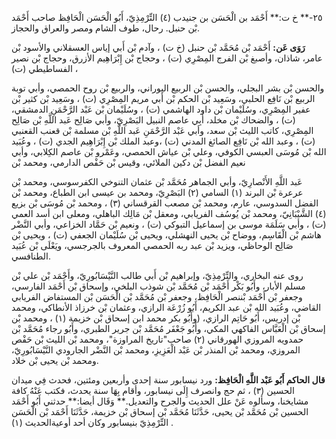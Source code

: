 ٢٥-** خ ت:** أَحْمَد بن الْحَسَن بن جنيدب (٤) التِّرْمِذِيّ، أَبُو الْحَسَن الْحَافِظ صاحب أَحْمَد بْن حنبل. رحال، طوف الشام ومصر والعراق والحجاز.

**رَوَى عَن:** أَحْمَد بْن مُحَمَّد بْن حنبل (خ ت) ، وآدم بْن أَبي إياس العسقلاني والأسود بْن عامر، شاذان، وأصبغ بْن الفرج المِصْرِي (ت) ، وحجاج بْن إِبْرَاهِيم الأزرق، وحجاج بْن نصير الفساطيطي (ت) ،

والحسن بْن بشر البجلي، والحسن بْن الربيع البوراني، والربيع بْن روح الحمصي، وأبي توبة الربيع بْن نَافِع الحلبي، وسَعِيد بْن الحكم بْن أَبي مريم المِصْرِي (ت) ، وسَعِيد بْن كثير بْن عفير المِصْرِي، وسُلَيْمان بْن داود الهاشمي (ت) ، وسُلَيْمان بْن عَبْد الرَّحْمَنِ الدمشقي، (ت) ، والضحاك بْن مخلد، أَبِي عاصم النبيل البَصْرِيّ، وأبي صَالِح عَبد اللَّهِ بْن صَالِح المِصْرِي، كاتب الليث بْن سعد، وأبي عَبْد الرَّحْمَنِ عَبد اللَّهِ بْن مسلمة بْن قعنب القعنبي (ت) ، وعبد الله بْن نَافِع الصائغ المدني (ت) ،وعبد الملك بْن إِبْرَاهِيم الجدي (ت) ، وعُبَيد الله بْن مُوسَى العبسي الكوفي، وعلي بْن عياش الحمصي، وعَمْرو بْن عاصم الكِلابي، وأبي نعيم الفضل بْن دكين الملائي، وقيس بْن حَفْص الدارمي، ومحمد بْن

عَبد اللَّهِ الأَنْصارِيّ، وأبي الجماهر مُحَمَّد بْن عثمان التنوخي الكفرسوسي، ومحمد بْن عرعرة بْن البرند (١) السامي (٢) البَصْرِيّ، ومحمد بن عيسى ابن الطباع، ومحمد بْن الفضل السدوسي، عارم، ومحمد بْن مصعب القرقساني (٣) ، ومحمد بْن مُوسَى بْن بزيع (٤) الشَّيْبَانِيّ، ومحمد بْن يُوسُف الفريابي، ومعقل بْن مَالِك الباهلي، ومعلى ابن أسد العمي (ت) ، وأبي سَلَمَة موسى بن إسماعيل التبوكي (ت) ، ونعيم بْن حَمَّاد الخزاعي، وأبي النَّضْر هاشم بْن الْقَاسِم، ووضاح بْن يحيى النهشلي، ويحيى بْن سُلَيْمان الجعفي (ت) ، ويحيى بْن صَالِح الوحاظي، ويزيد بْن عبد ربه الحمصي المعروف بالجرجسي، ويَعْلَى بْن عُبَيد الطنافسي.

روى عنه البخاري، والتِّرْمِذِيّ، وإبراهيم بْن أَبي طالب النَّيْسَابُورِيّ، وأَحْمَد بْن علي بْن مسلم الأبار، وأَبُو بَكْر أَحْمَد بْن مُحَمَّد بْن شوذب البلخي، وإسحاق بْن أَحْمَد الفارسي، وجعفر بْن أَحْمَد بْننصر الْحَافِظ، وجعفر بْن مُحَمَّد بْن الْحَسَن بْن المستفاض الفريابي القاضي، وعُبَيد الله بْن عبد الكريم، أَبُو زُرْعَة الرازي، وعثمان بْن خرزاذ الأنطاكي، ومحمد بْن إدريس، أَبُو حَاتِم الرازي، (وأَبُو بكر محمد ابن إسحاق بْن خزيمة (١) ، ومحمد بْن إسحاق بْن الْعَبَّاس الفاكهي المكي، وأَبُو جَعْفَر مُحَمَّد بْن جرير الطبري، وأَبُو رجاء مُحَمَّد بْن حمدويه المروزي الهورقاني (٢) صاحب"تاريخ المراوزة"، ومحمد بْن الليث بْن حَفْص المروزي، ومحمد بْن المنذر بْن عَبْد الْعَزِيزِ، ومحمد بْن النَّضْر الجارودي النَّيْسَابُورِيّ، ومحمد بْن يحيى بْن خلاد.

**قال الحاكم أَبُو عَبْد اللَّهِ الْحَافِظ:** ورد نيسابور سنة إحدى وأربعين ومئتين، فحدث فِي ميدان الحسين (٣) ، ثم حج وانصرف إِلَى نيسابور، وأقام بِهَا سنة يحدث، فكتب عَنْهُ كافة مشايخنا، وسألوه عَنْ علل الحديث والجرح والتعديل.** وَقَال أيضا:** حدثني أَبُو أَحْمَد الحسين بْن مُحَمَّد بْن يحيى، حَدَّثَنَا مُحَمَّد بْن إسحاق بْن خزيمة، حَدَّثَنَا أَحْمَد بْن الْحَسَن التِّرْمِذِيّ بنيسابور وكان أحد أوعيةالحديث (١) .